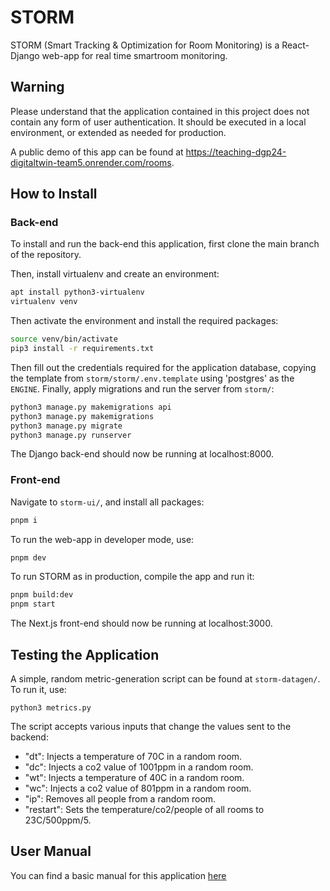 # STORM

STORM (Smart Tracking & Optimization for Room Monitoring) is a React-Django web-app for real time smartroom monitoring.

## Warning

Please understand that the application contained in this project does not contain any form of user authentication. It should be executed in a local environment, or extended as needed for production.

A public demo of this app can be found at https://teaching-dgp24-digitaltwin-team5.onrender.com/rooms.

## How to Install

### Back-end
To install and run the back-end this application, first clone the main branch of the repository.

Then, install virtualenv and create an environment:
```bash
apt install python3-virtualenv
virtualenv venv
```

Then activate the environment and install the required packages:
```bash
source venv/bin/activate
pip3 install -r requirements.txt
```

Then fill out the credentials required for the application database, copying the template from `storm/storm/.env.template` using 'postgres' as the `ENGINE`. Finally, apply migrations and run the server from `storm/`:
```bash
python3 manage.py makemigrations api
python3 manage.py makemigrations
python3 manage.py migrate
python3 manage.py runserver
```

The Django back-end should now be running at localhost:8000.

### Front-end
Navigate to `storm-ui/`, and install all packages:
```bash
pnpm i
```

To run the web-app in developer mode, use:
```bash
pnpm dev
```

To run STORM as in production, compile the app and run it:
```bash
pnpm build:dev
pnpm start
```

The Next.js front-end should now be running at localhost:3000.

## Testing the Application
A simple, random metric-generation script can be found at `storm-datagen/`. To run it, use:
```
python3 metrics.py
```
The script accepts various inputs that change the values sent to the backend:
- "dt": Injects a temperature of 70C in a random room.
- "dc": Injects a co2 value of 1001ppm in a random room.
- "wt": Injects a temperature of 40C in a random room.
- "wc": Injects a co2 value of 801ppm in a random room.
- "ip": Removes all people from a random room.
- "restart": Sets the temperature/co2/people of all rooms to 23C/500ppm/5.

## User Manual

You can find a basic manual for this application [here](doc/STORM___User_Manual_v1.pdf)
